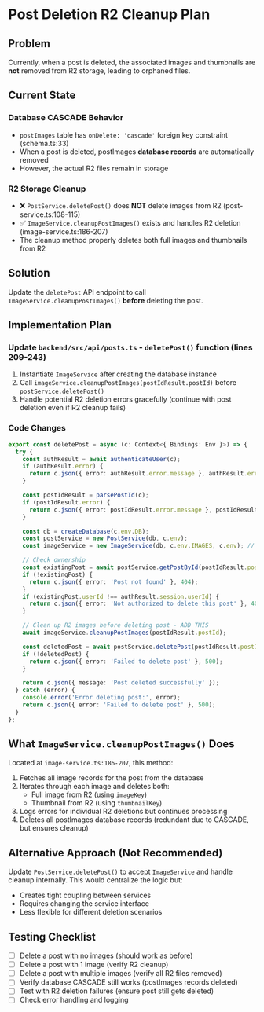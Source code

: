 # Post Deletion R2 Cleanup Plan

## Problem

Currently, when a post is deleted, the associated images and thumbnails are **not** removed from R2 storage, leading to orphaned files.

## Current State

### Database CASCADE Behavior
- `postImages` table has `onDelete: 'cascade'` foreign key constraint (schema.ts:33)
- When a post is deleted, postImages **database records** are automatically removed
- However, the actual R2 files remain in storage

### R2 Storage Cleanup
- ❌ `PostService.deletePost()` does **NOT** delete images from R2 (post-service.ts:108-115)
- ✅ `ImageService.cleanupPostImages()` exists and handles R2 deletion (image-service.ts:186-207)
- The cleanup method properly deletes both full images and thumbnails from R2

## Solution

Update the `deletePost` API endpoint to call `ImageService.cleanupPostImages()` **before** deleting the post.

## Implementation Plan

### Update `backend/src/api/posts.ts` - `deletePost()` function (lines 209-243)

1. Instantiate `ImageService` after creating the database instance
2. Call `imageService.cleanupPostImages(postIdResult.postId)` before `postService.deletePost()`
3. Handle potential R2 deletion errors gracefully (continue with post deletion even if R2 cleanup fails)

### Code Changes

```typescript
export const deletePost = async (c: Context<{ Bindings: Env }>) => {
  try {
    const authResult = await authenticateUser(c);
    if (authResult.error) {
      return c.json({ error: authResult.error.message }, authResult.error.status);
    }

    const postIdResult = parsePostId(c);
    if (postIdResult.error) {
      return c.json({ error: postIdResult.error.message }, postIdResult.error.status);
    }

    const db = createDatabase(c.env.DB);
    const postService = new PostService(db, c.env);
    const imageService = new ImageService(db, c.env.IMAGES, c.env); // ADD THIS

    // Check ownership
    const existingPost = await postService.getPostById(postIdResult.postId);
    if (!existingPost) {
      return c.json({ error: 'Post not found' }, 404);
    }
    if (existingPost.userId !== authResult.session.userId) {
      return c.json({ error: 'Not authorized to delete this post' }, 403);
    }

    // Clean up R2 images before deleting post - ADD THIS
    await imageService.cleanupPostImages(postIdResult.postId);

    const deletedPost = await postService.deletePost(postIdResult.postId, authResult.session.userId);
    if (!deletedPost) {
      return c.json({ error: 'Failed to delete post' }, 500);
    }

    return c.json({ message: 'Post deleted successfully' });
  } catch (error) {
    console.error('Error deleting post:', error);
    return c.json({ error: 'Failed to delete post' }, 500);
  }
};
```

## What `ImageService.cleanupPostImages()` Does

Located at `image-service.ts:186-207`, this method:
1. Fetches all image records for the post from the database
2. Iterates through each image and deletes both:
   - Full image from R2 (using `imageKey`)
   - Thumbnail from R2 (using `thumbnailKey`)
3. Logs errors for individual R2 deletions but continues processing
4. Deletes all postImages database records (redundant due to CASCADE, but ensures cleanup)

## Alternative Approach (Not Recommended)

Update `PostService.deletePost()` to accept `ImageService` and handle cleanup internally. This would centralize the logic but:
- Creates tight coupling between services
- Requires changing the service interface
- Less flexible for different deletion scenarios

## Testing Checklist

- [ ] Delete a post with no images (should work as before)
- [ ] Delete a post with 1 image (verify R2 cleanup)
- [ ] Delete a post with multiple images (verify all R2 files removed)
- [ ] Verify database CASCADE still works (postImages records deleted)
- [ ] Test with R2 deletion failures (ensure post still gets deleted)
- [ ] Check error handling and logging